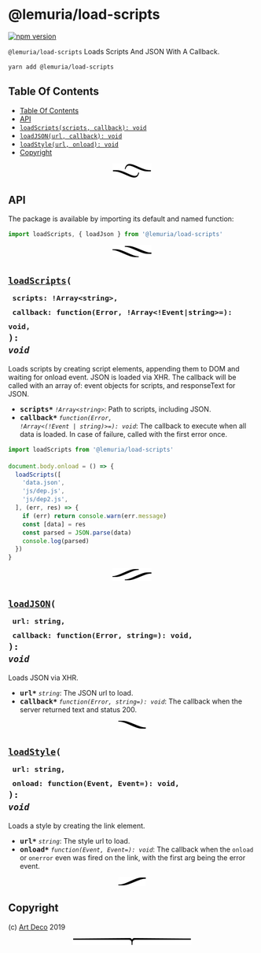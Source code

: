 # @lemuria/load-scripts

[![npm version](https://badge.fury.io/js/%40lemuria%2Fload-scripts.svg)](https://www.npmjs.com/package/@lemuria/load-scripts)

`@lemuria/load-scripts` Loads Scripts And JSON With A Callback.

```sh
yarn add @lemuria/load-scripts
```

## Table Of Contents

- [Table Of Contents](#table-of-contents)
- [API](#api)
- [`loadScripts(scripts, callback): void`](#loadscriptsscripts-arraystringcallback-functionerror-arrayeventstring-void-void)
- [`loadJSON(url, callback): void`](#loadjsonurl-stringcallback-functionerror-string-void-void)
- [`loadStyle(url, onload): void`](#loadstyleurl-stringonload-functionevent-event-void-void)
- [Copyright](#copyright)

<p align="center"><a href="#table-of-contents">
  <img src="/.documentary/section-breaks/0.svg?sanitize=true">
</a></p>

## API

The package is available by importing its default and named function:

```js
import loadScripts, { loadJson } from '@lemuria/load-scripts'
```

<p align="center"><a href="#table-of-contents">
  <img src="/.documentary/section-breaks/1.svg?sanitize=true">
</a></p>

## <code><ins>loadScripts</ins>(</code><sub><br/>&nbsp;&nbsp;`scripts: !Array<string>,`<br/>&nbsp;&nbsp;`callback: function(Error, !Array<!Event|string>=): void,`<br/></sub><code>): <i>void</i></code>
Loads scripts by creating script elements, appending them to DOM and waiting for onload event. JSON is loaded via XHR. The callback will be called with an array of: event objects for scripts, and responseText for JSON.

 - <kbd><strong>scripts*</strong></kbd> <em><code>!Array&lt;string&gt;</code></em>: Path to scripts, including JSON.
 - <kbd><strong>callback*</strong></kbd> <em><code>function(Error, !Array&lt;(!Event \| string)&gt;=): void</code></em>: The callback to execute when all data is loaded. In case of failure, called with the first error once.

```js
import loadScripts from '@lemuria/load-scripts'

document.body.onload = () => {
  loadScripts([
    'data.json',
    'js/dep.js',
    'js/dep2.js',
  ], (err, res) => {
    if (err) return console.warn(err.message)
    const [data] = res
    const parsed = JSON.parse(data)
    console.log(parsed)
  })
}
```
<p align="center"><a href="#table-of-contents">
  <img src="/.documentary/section-breaks/2.svg?sanitize=true">
</a></p>

## <code><ins>loadJSON</ins>(</code><sub><br/>&nbsp;&nbsp;`url: string,`<br/>&nbsp;&nbsp;`callback: function(Error, string=): void,`<br/></sub><code>): <i>void</i></code>
Loads JSON via XHR.

 - <kbd><strong>url*</strong></kbd> <em>`string`</em>: The JSON url to load.
 - <kbd><strong>callback*</strong></kbd> <em>`function(Error, string=): void`</em>: The callback when the server returned text and status 200.

<p align="center"><a href="#table-of-contents">
  <img src="/.documentary/section-breaks/3.svg?sanitize=true">
</a></p>

## <code><ins>loadStyle</ins>(</code><sub><br/>&nbsp;&nbsp;`url: string,`<br/>&nbsp;&nbsp;`onload: function(Event, Event=): void,`<br/></sub><code>): <i>void</i></code>
Loads a style by creating the link element.

 - <kbd><strong>url*</strong></kbd> <em>`string`</em>: The style url to load.
 - <kbd><strong>onload*</strong></kbd> <em>`function(Event, Event=): void`</em>: The callback when the `onload` or `onerror` even was fired on the link, with the first arg being the error event.

<p align="center"><a href="#table-of-contents">
  <img src="/.documentary/section-breaks/4.svg?sanitize=true">
</a></p>

## Copyright

(c) [Art Deco][1] 2019

[1]: https://artd.eco

<p align="center"><a href="#table-of-contents">
  <img src="/.documentary/section-breaks/-1.svg?sanitize=true">
</a></p>